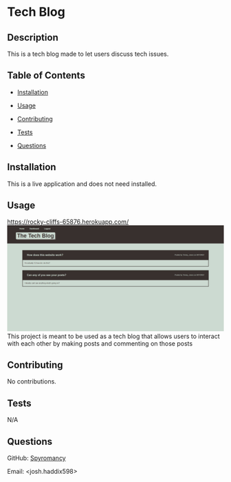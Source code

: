 # Tech Blog

## Description

This is a tech blog made to let users discuss tech issues.

## Table of Contents

- [Installation](#installation)
- [Usage](#usage)

- [Contributing](#Contributing)
- [Tests](#tests)
- [Questions](#questions)

## Installation

This is a live application and does not need installed.

## Usage

https://rocky-cliffs-65876.herokuapp.com/
![alt text](./assets/images/screenshot.PNG)
This project is meant to be used as a tech blog that allows users to interact with each other by making posts and commenting on those posts

## Contributing

No contributions.

## Tests

N/A

## Questions

GitHub: [Spyromancy](https://github.com/Spyromancy)

Email: <josh.haddix598>
